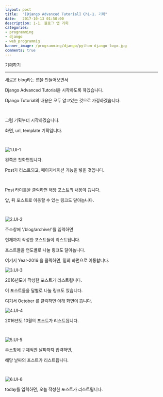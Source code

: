 ```yaml
---
layout: post
title:  "[Django Advanced Tutorial] Ch1-1. 기획"
date:   2017-10-13 01:50:00
description: 1-1. 블로그 앱 기획
categories:
- programming
- django
- web_programmig
banner_image: /programming/django/python-django-logo.jpg
comments: true
---
```


기획하기

---

새로운 blog라는 앱을 만들어보면서

Django Advanced Tutorial을 시작하도록 하겠습니다.

Django Tutorial의 내용은 모두 알고있는 것으로 가정하겠습니다.

<br>

그럼 기획부터 시작하겠습니다.

화면, url, template 기획입니다.

<br>

![1.UI-1](http://drive.google.com/uc?export=view&id=1Yzj2JpEU6o5kbKzmxFlvJd2jN9gDkdXG)

왼쪽은 첫화면입니다.

Post가 리스트되고, 페이지네이션 기능을 넣을 것입니다.

<br>

Post 타이틀을 클릭하면 해당 포스트의 내용이 뜹니다.

앞, 뒤 포스트로 이동할 수 있는 링크도 달아놉니다.

<br>

![2.UI-2](http://drive.google.com/uc?export=view&id=1FJSG_YviDR1KVlO1EVBZV58olvDcTUjm)

주소창에 '/blog/archive/'를 입력하면

현재까지 작성한 포스트들이 리스트됩니다.

포스트들을 연도별로 나눌 링크도 달아놉니다.

여기서 Year-2016 을 클릭하면, 밑의 화면으로 이동합니다.

![3.UI-3](http://drive.google.com/uc?export=view&id=14vgak24omAV2utZ3b42vaSp8zZ9mIZS5)

2016년도에 작성한 포스트가 리스트됩니다.

이 포스트들을 달별로 나눌 링크도 있습니다.

여기서 October 를 클릭하면 아래 화면이 뜹니다.

![4.UI-4](http://drive.google.com/uc?export=view&id=1jZWR01uVqjkfnJSfZxRVIEPy0liq2DkE)

2016년도 10월의 포스트가 리스트됩니다.

<br>

![5.UI-5](http://drive.google.com/uc?export=view&id=1uidj-1E11uz6TDP_9_R9njeTIKu4U0xW)

주소창에 구체적인 날짜까지 입력하면,

해당 날짜의 포스트가 리스트됩니다.

<br>

![6.UI-6](http://drive.google.com/uc?export=view&id=1RvYOwdlTHO8IboQfHbLMtgHEerocO3ZH)

today를 입력하면, 오늘 작성한 포스트가 리스트됩니다.